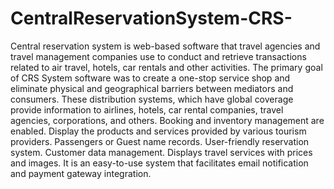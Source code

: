 # CentralReservationSystem-CRS-
Central reservation system is web-based software that travel agencies and travel management companies use to conduct and retrieve transactions related to air travel, hotels, car rentals and other activities.
The primary goal of CRS System software was to create a one-stop service shop and eliminate physical and geographical barriers between mediators and consumers. These distribution systems, which have global coverage provide information to airlines, hotels, car rental companies, travel agencies, corporations, and others.
Booking and inventory management are enabled.
Display the products and services provided by various tourism providers.
Passengers or Guest name records.
User-friendly reservation system.
Customer data management.
Displays travel services with prices and images.
It is an easy-to-use system that facilitates email notification and payment gateway integration.
